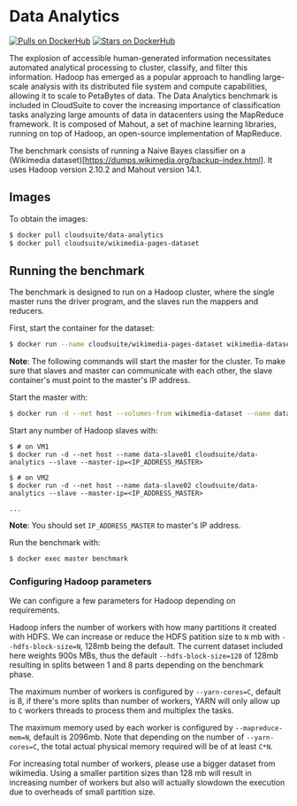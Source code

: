 # Data Analytics #

[![Pulls on DockerHub][dhpulls]][dhrepo]
[![Stars on DockerHub][dhstars]][dhrepo]

The explosion of accessible human-generated information necessitates automated analytical processing to cluster, classify, and filter this information. Hadoop has emerged as a popular approach to handling large-scale analysis with its distributed file system and compute capabilities, allowing it to scale to PetaBytes of data. The Data Analytics benchmark is included in CloudSuite to cover the increasing importance of classification tasks analyzing large amounts of data in datacenters using the MapReduce framework. It is composed of Mahout, a set of machine learning libraries, running on top of Hadoop, an open-source implementation of MapReduce.

The benchmark consists of running a Naive Bayes classifier on a (Wikimedia dataset)[https://dumps.wikimedia.org/backup-index.html]. It uses Hadoop version 2.10.2 and Mahout version 14.1.

## Images ##

To obtain the images:

```bash
$ docker pull cloudsuite/data-analytics
$ docker pull cloudsuite/wikimedia-pages-dataset
```

## Running the benchmark ##

The benchmark is designed to run on a Hadoop cluster, where the single master runs the driver program, and the slaves run the mappers and reducers.

First, start the container for the dataset:

```bash
$ docker run --name cloudsuite/wikimedia-pages-dataset wikimedia-dataset
```

**Note**: The following commands will start the master for the cluster. To make sure that slaves and master can communicate with each other, the slave container's must point to the master's IP address. 

Start the master with:

```bash
$ docker run -d --net host --volumes-from wikimedia-dataset --name data-master cloudsuite/data-analytics --master
```

Start any number of Hadoop slaves with:
```
$ # on VM1
$ docker run -d --net host --name data-slave01 cloudsuite/data-analytics --slave --master-ip=<IP_ADDRESS_MASTER>

$ # on VM2
$ docker run -d --net host --name data-slave02 cloudsuite/data-analytics --slave --master-ip=<IP_ADDRESS_MASTER>

...
```
**Note**: You should set `IP_ADDRESS_MASTER` to master's IP address.

Run the benchmark with:

```bash
$ docker exec master benchmark
```

### Configuring Hadoop parameters ###

We can configure a few parameters for Hadoop depending on requirements. 

Hadoop infers the number of workers with how many partitions it created with HDFS. We can increase or reduce the HDFS patition size to `N` mb with `--hdfs-block-size=N`, 128mb being the default. The current dataset included here weights 900s MBs, thus the default `--hdfs-block-size=128` of 128mb resulting in splits between 1 and 8 parts depending on the benchmark phase.

The maximum number of workers is configured by `--yarn-cores=C`, default is 8, if there's more splits than number of workers, YARN will only allow up to `C` workers threads to process them and multiplex the tasks.

The maximum memory used by each worker is configured by `--mapreduce-mem=N`, default is 2096mb. Note that depending on the number of `--yarn-cores=C`, the total actual physical memory required will be of at least `C*N`.

For increasing total number of workers, please use a bigger dataset from wikimedia. Using a smaller partition sizes than 128 mb will result in increasing number of workers but also will actually slowdown the execution due to overheads of small partition size. 


[dhrepo]: https://hub.docker.com/r/cloudsuite/data-analytics/ "DockerHub Page"
[dhpulls]: https://img.shields.io/docker/pulls/cloudsuite/data-analytics.svg "Go to DockerHub Page"
[dhstars]: https://img.shields.io/docker/stars/cloudsuite/data-analytics.svg "Go to DockerHub Page"
